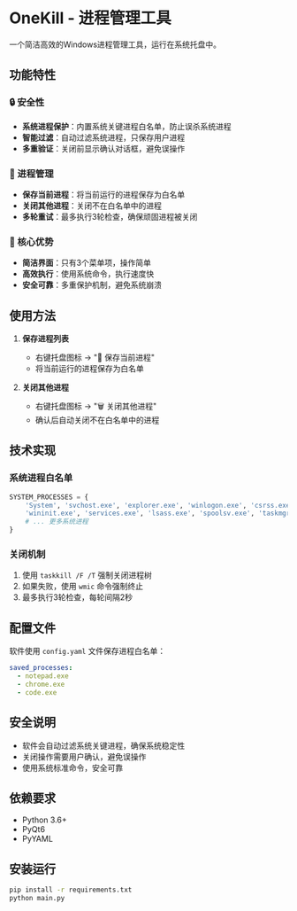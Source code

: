 # OneKill - 进程管理工具

一个简洁高效的Windows进程管理工具，运行在系统托盘中。

## 功能特性

### 🔒 安全性
- **系统进程保护**：内置系统关键进程白名单，防止误杀系统进程
- **智能过滤**：自动过滤系统进程，只保存用户进程
- **多重验证**：关闭前显示确认对话框，避免误操作

### 💾 进程管理
- **保存当前进程**：将当前运行的进程保存为白名单
- **关闭其他进程**：关闭不在白名单中的进程
- **多轮重试**：最多执行3轮检查，确保顽固进程被关闭

### 🎯 核心优势
- **简洁界面**：只有3个菜单项，操作简单
- **高效执行**：使用系统命令，执行速度快
- **安全可靠**：多重保护机制，避免系统崩溃

## 使用方法

1. **保存进程列表**
   - 右键托盘图标 → "💾 保存当前进程"
   - 将当前运行的进程保存为白名单

2. **关闭其他进程**
   - 右键托盘图标 → "🗑️ 关闭其他进程"
   - 确认后自动关闭不在白名单中的进程

## 技术实现

### 系统进程白名单
```python
SYSTEM_PROCESSES = {
    'System', 'svchost.exe', 'explorer.exe', 'winlogon.exe', 'csrss.exe',
    'wininit.exe', 'services.exe', 'lsass.exe', 'spoolsv.exe', 'taskmgr.exe',
    # ... 更多系统进程
}
```

### 关闭机制
1. 使用 `taskkill /F /T` 强制关闭进程树
2. 如果失败，使用 `wmic` 命令强制终止
3. 最多执行3轮检查，每轮间隔2秒

## 配置文件

软件使用 `config.yaml` 文件保存进程白名单：

```yaml
saved_processes:
  - notepad.exe
  - chrome.exe
  - code.exe
```

## 安全说明

- 软件会自动过滤系统关键进程，确保系统稳定性
- 关闭操作需要用户确认，避免误操作
- 使用系统标准命令，安全可靠

## 依赖要求

- Python 3.6+
- PyQt6
- PyYAML

## 安装运行

```bash
pip install -r requirements.txt
python main.py
```
